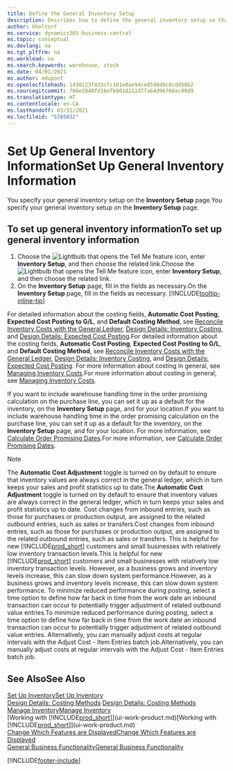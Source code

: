 ```yaml
---
title: Define the General Inventory Setup
description: Describes how to define the general inventory setup so that you can manage your warehouse and stock.
author: bholtorf
ms.service: dynamics365-business-central
ms.topic: conceptual
ms.devlang: na
ms.tgt_pltfrm: na
ms.workload: na
ms.search.keywords: warehouse, stock
ms.date: 04/01/2021
ms.author: edupont
ms.openlocfilehash: 1430123f433cfc101e0ae94ce0598d9c0cdd58b2
ms.sourcegitcommit: 766e2840fd16efb901d211d7fa64d96766ac99d9
ms.translationtype: HT
ms.contentlocale: en-CA
ms.lasthandoff: 03/31/2021
ms.locfileid: "5785832"
---
```

# <a name="set-up-general-inventory-information"></a><span data-ttu-id="b0333-103">Set Up General Inventory Information</span><span class="sxs-lookup"><span data-stu-id="b0333-103">Set Up General Inventory Information</span></span>

<span data-ttu-id="b0333-104">You specify your general inventory setup on the **Inventory Setup** page.</span><span class="sxs-lookup"><span data-stu-id="b0333-104">You specify your general inventory setup on the **Inventory Setup** page.</span></span>

## <a name="to-set-up-general-inventory-information"></a><span data-ttu-id="b0333-105">To set up general inventory information</span><span class="sxs-lookup"><span data-stu-id="b0333-105">To set up general inventory information</span></span>

1. <span data-ttu-id="b0333-106">Choose the ![Lightbulb that opens the Tell Me feature](media/ui-search/search_small.png "Tell me what you want to do") icon, enter **Inventory Setup**, and then choose the related link.</span><span class="sxs-lookup"><span data-stu-id="b0333-106">Choose the ![Lightbulb that opens the Tell Me feature](media/ui-search/search_small.png "Tell me what you want to do") icon, enter **Inventory Setup**, and then choose the related link.</span></span>
2. <span data-ttu-id="b0333-107">On the **Inventory Setup** page, fill in the fields as necessary.</span><span class="sxs-lookup"><span data-stu-id="b0333-107">On the **Inventory Setup** page, fill in the fields as necessary.</span></span> [!INCLUDE[tooltip-inline-tip](includes/tooltip-inline-tip_md.md)]

<span data-ttu-id="b0333-108">For detailed information about the costing fields, **Automatic Cost Posting**, **Expected Cost Posting to G/L**, and **Default Costing Method**, see [Reconcile Inventory Costs with the General Ledger](finance-how-to-post-inventory-costs-to-the-general-ledger.md), [Design Details: Inventory Costing](design-details-inventory-costing.md), and [Design Details: Expected Cost Posting](design-details-expected-cost-posting.md).</span><span class="sxs-lookup"><span data-stu-id="b0333-108">For detailed information about the costing fields, **Automatic Cost Posting**, **Expected Cost Posting to G/L**, and **Default Costing Method**, see [Reconcile Inventory Costs with the General Ledger](finance-how-to-post-inventory-costs-to-the-general-ledger.md), [Design Details: Inventory Costing](design-details-inventory-costing.md), and [Design Details: Expected Cost Posting](design-details-expected-cost-posting.md).</span></span> <span data-ttu-id="b0333-109">For more information about costing in general, see [Managing Inventory Costs](finance-manage-inventory-costs.md).</span><span class="sxs-lookup"><span data-stu-id="b0333-109">For more information about costing in general, see [Managing Inventory Costs](finance-manage-inventory-costs.md).</span></span>  

<span data-ttu-id="b0333-110">If you want to include warehouse handling time in the order promising calculation on the purchase line, you can set it up as a default for the inventory, on the **Inventory Setup** page, and for your location.</span><span class="sxs-lookup"><span data-stu-id="b0333-110">If you want to include warehouse handling time in the order promising calculation on the purchase line, you can set it up as a default for the inventory, on the **Inventory Setup** page, and for your location.</span></span> <span data-ttu-id="b0333-111">For more information, see [Calculate Order Promising Dates](sales-how-to-calculate-order-promising-dates.md).</span><span class="sxs-lookup"><span data-stu-id="b0333-111">For more information, see [Calculate Order Promising Dates](sales-how-to-calculate-order-promising-dates.md).</span></span>  

> [!NOTE]
> <span data-ttu-id="b0333-112">The **Automatic Cost Adjustment** toggle is turned on by default to ensure that inventory values are always correct in the general ledger, which in turn keeps your sales and profit statistics up to date.</span><span class="sxs-lookup"><span data-stu-id="b0333-112">The **Automatic Cost Adjustment** toggle is turned on by default to ensure that inventory values are always correct in the general ledger, which in turn keeps your sales and profit statistics up to date.</span></span> <span data-ttu-id="b0333-113">Cost changes from inbound entries, such as those for purchases or production output, are assigned to the related outbound entries, such as sales or transfers.</span><span class="sxs-lookup"><span data-stu-id="b0333-113">Cost changes from inbound entries, such as those for purchases or production output, are assigned to the related outbound entries, such as sales or transfers.</span></span> <span data-ttu-id="b0333-114">This is helpful for new [!INCLUDE[prod_short](includes/prod_short.md)] customers and small businesses with relatively low inventory transaction levels.</span><span class="sxs-lookup"><span data-stu-id="b0333-114">This is helpful for new [!INCLUDE[prod_short](includes/prod_short.md)] customers and small businesses with relatively low inventory transaction levels.</span></span> <span data-ttu-id="b0333-115">However, as a business grows and inventory levels increase, this can slow down system performance.</span><span class="sxs-lookup"><span data-stu-id="b0333-115">However, as a business grows and inventory levels increase, this can slow down system performance.</span></span> <span data-ttu-id="b0333-116">To minimize reduced performance during posting, select a time option to define how far back in time from the work date an inbound transaction can occur to potentially trigger adjustment of related outbound value entries.</span><span class="sxs-lookup"><span data-stu-id="b0333-116">To minimize reduced performance during posting, select a time option to define how far back in time from the work date an inbound transaction can occur to potentially trigger adjustment of related outbound value entries.</span></span> <span data-ttu-id="b0333-117">Alternatively, you can manually adjust costs at regular intervals with the Adjust Cost - Item Entries batch job.</span><span class="sxs-lookup"><span data-stu-id="b0333-117">Alternatively, you can manually adjust costs at regular intervals with the Adjust Cost - Item Entries batch job.</span></span>

## <a name="see-also"></a><span data-ttu-id="b0333-118">See Also</span><span class="sxs-lookup"><span data-stu-id="b0333-118">See Also</span></span>
[<span data-ttu-id="b0333-119">Set Up Inventory</span><span class="sxs-lookup"><span data-stu-id="b0333-119">Set Up Inventory</span></span>](inventory-setup-inventory.md)  
<span data-ttu-id="b0333-120">[Design Details: Costing Methods](design-details-costing-methods.md)  </span><span class="sxs-lookup"><span data-stu-id="b0333-120">[Design Details: Costing Methods](design-details-costing-methods.md)  </span></span>  
[<span data-ttu-id="b0333-121">Manage Inventory</span><span class="sxs-lookup"><span data-stu-id="b0333-121">Manage Inventory</span></span>](inventory-manage-inventory.md)  
<span data-ttu-id="b0333-122">[Working with [!INCLUDE[prod_short](includes/prod_short.md)]](ui-work-product.md)</span><span class="sxs-lookup"><span data-stu-id="b0333-122">[Working with [!INCLUDE[prod_short](includes/prod_short.md)]](ui-work-product.md)</span></span>  
[<span data-ttu-id="b0333-123">Change Which Features are Displayed</span><span class="sxs-lookup"><span data-stu-id="b0333-123">Change Which Features are Displayed</span></span>](ui-experiences.md)  
[<span data-ttu-id="b0333-124">General Business Functionality</span><span class="sxs-lookup"><span data-stu-id="b0333-124">General Business Functionality</span></span>](ui-across-business-areas.md)


[!INCLUDE[footer-include](includes/footer-banner.md)]